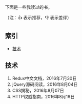 下面是一些我读过的书。

（注：:+1: 表示推荐，:-1: 表示差评）

## 索引

- [技术](#技术)

## 技术

1. Redux中文文档，2016年7月30日
2. jQuery源码阅读，2016年8月04日
3. CSS揭秘，2016年8月07日
4. HTTP权威指南，2016年8月16日
